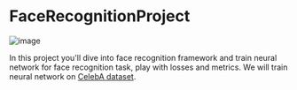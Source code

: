 # FaceRecognitionProject

![image](https://github.com/falsednk/DeepLearningProjects/assets/87853781/fe1c4958-57a0-475c-b63f-8709f762db8a)

In this project you'll dive into face recognition framework and train neural network for face recognition task, play with losses and metrics.
We will train neural network on [CelebA dataset](https://mmlab.ie.cuhk.edu.hk/projects/CelebA.html). 
